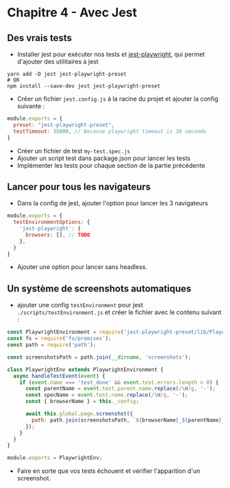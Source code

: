 # Chapitre 4 - Avec Jest

## Des vrais tests

- Installer jest pour exécuter nos tests et [jest-playwright](https://github.com/playwright-community/jest-playwright), qui permet d'ajouter des utilitaires à jest

```shell
yarn add -D jest jest-playwright-preset
# OR
npm install --save-dev jest jest-playwright-preset
```

- Créer un fichier `jest.config.js` à la racine du projet et ajouter la config suivante :

```js
module.exports = {
  preset: "jest-playwright-preset",
  testTimeout: 35000, // Because playwright timeout is 30 seconds
}
```

- Créer un fichier de test `my-test.spec.js`
- Ajouter un script test dans package.json pour lancer les tests
- Implémenter les tests pour chaque section de la partie précédente

## Lancer pour tous les navigateurs

- Dans la config de jest, ajouter l'option pour lancer les 3 navigateurs

```javascript
module.exports = {
  testEnvironmentOptions: {
    'jest-playwright': {
      browsers: [], // TODO
    },
  }
}
```

- Ajouter une option pour lancer sans headless.

## Un système de screenshots automatiques

- ajouter une config `testEnvironment` pour jest `./scripts/testEnvironment.js` et créer le fichier avec le contenu suivant :
```javascript
const PlaywrightEnvironment = require('jest-playwright-preset/lib/PlaywrightEnvironment').default;
const fs = require('fs/promises');
const path = require('path');

const screenshotsPath = path.join(__dirname, 'screenshots');

class PlaywrightEnv extends PlaywrightEnvironment {
  async handleTestEvent(event) {
    if (event.name === 'test_done' && event.test.errors.length > 0) {
      const parentName = event.test.parent.name.replace(/\W/g, '-');
      const specName = event.test.name.replace(/\W/g, '-');
      const { browserName } = this._config;

      await this.global.page.screenshot({
        path: path.join(screenshotsPath, `${browserName}_${parentName}_${specName}.png`),
      });
    }
  }
}

module.exports = PlaywrightEnv;
```

- Faire en sorte que vos tests échouent et vérifier l'apparition d'un screenshot.
